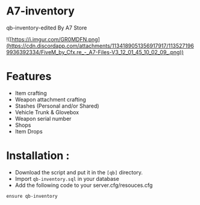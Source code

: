 # A7-inventory

qb-inventory-edited By A7 Store


!([https://i.imgur.com/GR0MDFN.png](https://cdn.discordapp.com/attachments/1134189051356917917/1135271969936392334/FiveM_by_Cfx.re_-_A7-Files-V3_12_01_45_10_02_09_.png))

# Features
- Item crafting
- Weapon attachment crafting
- Stashes (Personal and/or Shared)
- Vehicle Trunk & Glovebox
- Weapon serial number
- Shops
- Item Drops

# Installation :
- Download the script and put it in the `[qb]` directory.
- Import `qb-inventory.sql` in your database
- Add the following code to your server.cfg/resouces.cfg
```
ensure qb-inventory
```

